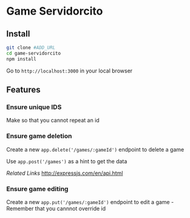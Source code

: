 # Game Servidorcito

## Install

```sh
git clone #ADD_URL
cd game-servidorcito
npm install
```

Go to `http://localhost:3000` in your local browser

## Features

### Ensure unique IDS

Make so that you cannot repeat an id

### Ensure game deletion

Create a new `app.delete('/games/:gameId')` endpoint to delete a game

Use `app.post('/games')` as a hint to get the data

_Related Links_
http://expressjs.com/en/api.html

### Ensure game editing

Create a new `app.put('/games/:gameId')` endpoint to edit a game - Remember that you cannnot override id
